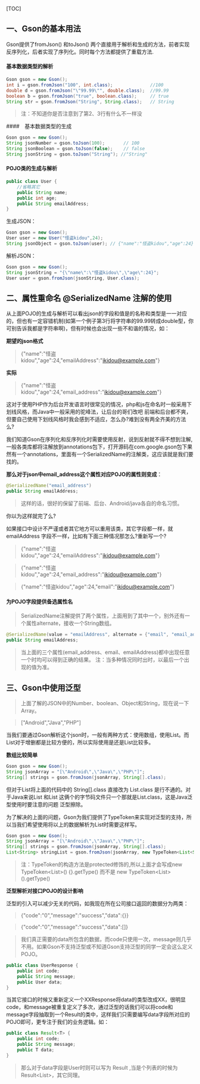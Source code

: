 
[TOC]

## 一、Gson的基本用法

Gson提供了fromJson() 和toJson() 两个直接用于解析和生成的方法，前者实现反序列化，后者实现了序列化。同时每个方法都提供了重载方法.

#### 基本数据类型的解析

```java
Gson gson = new Gson();
int i = gson.fromJson("100", int.class);              //100
double d = gson.fromJson("\"99.99\"", double.class);  //99.99
boolean b = gson.fromJson("true", boolean.class);     // true
String str = gson.fromJson("String", String.class);   // String
```

>注：不知道你是否注意到了第2、3行有什么不一样没

####　基本数据类型的生成

```java
Gson gson = new Gson();
String jsonNumber = gson.toJson(100);       // 100
String jsonBoolean = gson.toJson(false);    // false
String jsonString = gson.toJson("String"); //"String"
```

#### POJO类的生成与解析

```java
public class User {
    //省略其它
    public String name;
    public int age;
    public String emailAddress;
}
```

生成JSON：

```java
Gson gson = new Gson();
User user = new User("怪盗kidou",24);
String jsonObject = gson.toJson(user); // {"name":"怪盗kidou","age":24}
```

解析JSON：

```java
Gson gson = new Gson();
String jsonString = "{\"name\":\"怪盗kidou\",\"age\":24}";
User user = gson.fromJson(jsonString, User.class);
```


## 二、属性重命名 @SerializedName 注解的使用



从上面POJO的生成与解析可以看出json的字段和值是的名称和类型是一一对应的，但也有一定容错机制(如第一个例子第3行将字符串的99.99转成double型，你可别告诉我都是字符串啊)，但有时候也会出现一些不和谐的情况，如：

**期望的json格式**

>{"name":"怪盗kidou","age":24,"emailAddress":"ikidou@example.com"}

**实际**

>{"name":"怪盗kidou","age":24,"email_address":"ikidou@example.com"}



这对于使用PHP作为后台开发语言时很常见的情况，php和js在命名时一般采用下划线风格，而Java中一般采用的驼峰法，让后台的哥们改吧 前端和后台都不爽，但要自己使用下划线风格时我会感到不适应，怎么办?难到没有两全齐美的方法么?

我们知道Gson在序列化和反序列化时需要使用反射，说到反射就不得不想到注解,一般各类库都将注解放到annotations包下，打开源码在com.google.gson包下果然有一个annotations，里面有一个SerializedName的注解类，这应该就是我们要找的。

**那么对于json中email_address这个属性对应POJO的属性则变成**：

```java
@SerializedName("email_address")
public String emailAddress;
```

>这样的话，很好的保留了前端、后台、Android/java各自的命名习惯。

你以为这样就完了么?

如果接口中设计不严谨或者其它地方可以重用该类，其它字段都一样，就emailAddress 字段不一样，比如有下面三种情况那怎么?重新写一个?

>{"name":"怪盗kidou","age":24,"emailAddress":"ikidou@example.com"}

>{"name":"怪盗kidou","age":24,"email_address":"ikidou@example.com"}

>{"name":"怪盗kidou","age":24,"email":"ikidou@example.com"}


#### 为POJO字段提供备选属性名

>SerializedName注解提供了两个属性，上面用到了其中一个，别外还有一个属性alternate，接收一个String数组。

```java
@SerializedName(value = "emailAddress", alternate = {"email", "email_address"})
public String emailAddress;
```
>当上面的三个属性(email_address、email、emailAddress)都中出现任意一个时均可以得到正确的结果。
>注：当多种情况同时出时，以最后一个出现的值为准。


## 三、Gson中使用泛型

>上面了解的JSON中的Number、boolean、Object和String，现在说一下Array。

>["Android","Java","PHP"]

当我们要通过Gson解析这个json时，一般有两种方式：使用数组，使用List。而List对于增删都是比较方便的，所以实际使用是还是List比较多。


**数组比较简单**

```java
Gson gson = new Gson();
String jsonArray = "[\"Android\",\"Java\",\"PHP\"]";
String[] strings = gson.fromJson(jsonArray, String[].class);
```
但对于List将上面的代码中的 String[].class 直接改为 List<String>.class 是行不通的。对于Java来说List<String> 和List<User> 这俩个的字节码文件只一个那就是List.class，这是Java泛型使用时要注意的问题 泛型擦除。

为了解决的上面的问题，Gson为我们提供了TypeToken来实现对泛型的支持，所以当我们希望使用将以上的数据解析为List<String>时需要这样写。


```java
Gson gson = new Gson();
String jsonArray = "[\"Android\",\"Java\",\"PHP\"]";
String[] strings = gson.fromJson(jsonArray, String[].class);
List<String> stringList = gson.fromJson(jsonArray, new TypeToken<List<String>>() {}.getType());

```

>注：TypeToken的构造方法是protected修饰的,所以上面才会写成new TypeToken<List<String>>() {}.getType() 而不是  new TypeToken<List<String>>().getType()


**泛型解析对接口POJO的设计影响**

泛型的引入可以减少无关的代码，如我现在所在公司接口返回的数据分为两类：

>{"code":"0","message":"success","data":{}}

>{"code":"0","message":"success","data":[]}

>我们真正需要的data所包含的数据，而code只使用一次，message则几乎不用。如果Gson不支持泛型或不知道Gson支持泛型的同学一定会这么定义POJO。

```java
public class UserResponse {
    public int code;
    public String message;
    public User data;
}

```


当其它接口的时候又重新定义一个XXResponse将data的类型改成XX，很明显code，和message被重复定义了多次，通过泛型的话我们可以将code和message字段抽取到一个Result的类中，这样我们只需要编写data字段所对应的POJO即可，更专注于我们的业务逻辑。如：

```java
public class Result<T> {
    public int code;
    public String message;
    public T data;
}
```

>那么对于data字段是User时则可以写为 Result<User> ,当是个列表的时候为 Result<List<User>>，其它同理。












































#
